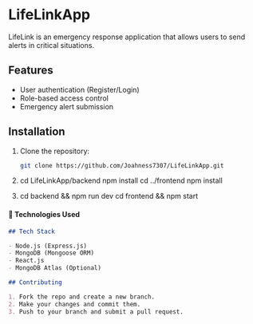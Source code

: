 # LifeLinkApp

LifeLink is an emergency response application that allows users to send alerts in critical situations.

## Features

- User authentication (Register/Login)
- Role-based access control
- Emergency alert submission

## Installation

1. Clone the repository:

   ```bash
   git clone https://github.com/Joahness7307/LifeLinkApp.git
   
2. cd LifeLinkApp/backend
   npm install
   cd ../frontend
   npm install

3. cd backend && npm run dev
   cd frontend && npm start

#### **🔹 Technologies Used**

```md
## Tech Stack

- Node.js (Express.js)
- MongoDB (Mongoose ORM)
- React.js
- MongoDB Atlas (Optional)

## Contributing

1. Fork the repo and create a new branch.
2. Make your changes and commit them.
3. Push to your branch and submit a pull request.
```
